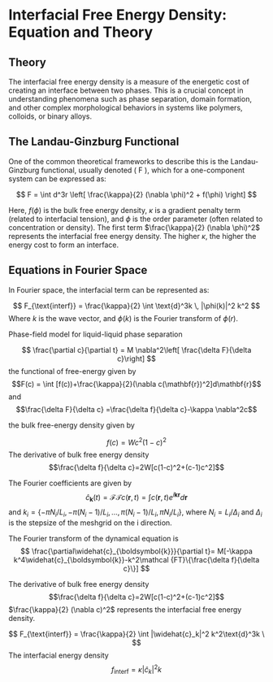 # Interfacial Free Energy Density: Equation and Theory

## Theory

The interfacial free energy density is a measure of the energetic cost of creating an interface between two phases. This is a crucial concept in understanding phenomena such as phase separation, domain formation, and other complex morphological behaviors in systems like polymers, colloids, or binary alloys.

## The Landau-Ginzburg Functional

One of the common theoretical frameworks to describe this is the Landau-Ginzburg functional, usually denoted \( F \), which for a one-component system can be expressed as:

$$
F = \int d^3r \left[ \frac{\kappa}{2} (\nabla \phi)^2 + f(\phi) \right]
$$

Here, $f(\phi)$ is the bulk free energy density, $\kappa$ is a gradient penalty term (related to interfacial tension), and $\phi$ is the order parameter (often related to concentration or density). The first term $\frac{\kappa}{2} (\nabla \phi)^2$ represents the interfacial free energy density. The higher $\kappa$, the higher the energy cost to form an interface.

## Equations in Fourier Space

In Fourier space, the interfacial term can be represented as:

$$
F_{\text{interf}} = \frac{\kappa}{2} \int \text{d}^3k \, |\phi(k)|^2 k^2
$$
Where $k$ is the wave vector, and $\phi(k)$ is the Fourier transform of $\phi(r)$.

Phase-field model for liquid-liquid phase separation

$$ \frac{\partial c}{\partial t} = M \nabla^2\left[ \frac{\delta F}{\delta c}\right] $$
the functional of free-energy given by
$$F(c) = \int [f(c))+\frac{\kappa}{2}(\nabla c(\mathbf{r})^2]d\mathbf{r}$$
and
$$\frac{\delta F}{\delta c} =\frac{\delta f}{\delta c}-\kappa \nabla^2c$$

the bulk free-energy density given by 

$$f(c) = Wc^2(1-c)^2$$
The derivative of bulk free energy density
$$\frac{\delta f}{\delta c}=2W[c(1-c)^2+(c-1)c^2]$$

The Fourier coefficients are given by 
$$
\widehat{c}_{\boldsymbol{k}}(t)=\mathcal {FT}{c(\boldsymbol{r},t)}=\int c(\boldsymbol{r},t)e^{i\boldsymbol{k}\boldsymbol{r}}d\boldsymbol{r}
$$
and $k_i= \{-\pi N_i/L_i, -\pi(N_i-1)/L_i, \ldots, \pi(N_i-1)/L_i,\pi N_i/L_i\}$, where $N_i = L_i/\Delta_i$  and $\Delta_i$ is the stepsize of the meshgrid on the i direction.

The Fourier transform of the dynamical equation is 
$$
\frac{\partial\widehat{c}_{\boldsymbol{k}}}{\partial t}= M[-\kappa k^4\widehat{c}_{\boldsymbol{k}}-k^2\mathcal {FT}\{\frac{\delta f}{\delta c}\}]
$$

The derivative of bulk free energy density
$$\frac{\delta f}{\delta c}=2W[c(1-c)^2+(c-1)c^2]$$
$\frac{\kappa}{2} (\nabla c)^2$ represents the interfacial free energy density.

$$
F_{\text{interf}} = \frac{\kappa}{2} \int |\widehat{c}_k|^2 k^2\text{d}^3k \
$$
The interfacial energy density 
$$
f_{\text{interf}} = \kappa|\widehat{c}_k|^2 k
$$

